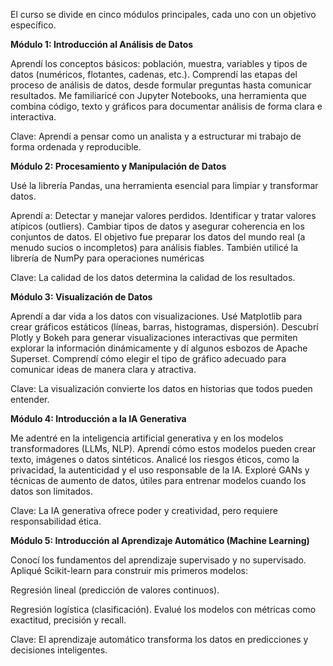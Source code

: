 El curso se divide en cinco módulos principales, cada uno con un objetivo específico.

 **Módulo 1: Introducción al Análisis de Datos**
 
Aprendí los conceptos básicos: población, muestra, variables y tipos de datos (numéricos, flotantes, cadenas, etc.).
Comprendí las etapas del proceso de análisis de datos, desde formular preguntas hasta comunicar resultados.
Me familiaricé con Jupyter Notebooks, una herramienta que combina código, texto y gráficos para documentar análisis de forma clara e interactiva.


Clave: Aprendí a pensar como un analista y a estructurar mi trabajo de forma ordenada y reproducible.

 **Módulo 2: Procesamiento y Manipulación de Datos**
 
Usé la librería Pandas, una herramienta esencial para limpiar y transformar datos.


Aprendí a:
Detectar y manejar valores perdidos.
Identificar y tratar valores atípicos (outliers).
Cambiar tipos de datos y asegurar coherencia en los conjuntos de datos.
El objetivo fue preparar los datos del mundo real (a menudo sucios o incompletos) para análisis fiables.
También utilicé la librería de NumPy para operaciones numéricas


Clave: La calidad de los datos determina la calidad de los resultados.

 **Módulo 3: Visualización de Datos**
 
Aprendí a dar vida a los datos con visualizaciones.
Usé Matplotlib para crear gráficos estáticos (líneas, barras, histogramas, dispersión).
Descubrí Plotly y Bokeh para generar visualizaciones interactivas que permiten explorar la información dinámicamente y dí algunos esbozos de Apache Superset.
Comprendí cómo elegir el tipo de gráfico adecuado para comunicar ideas de manera clara y atractiva.


Clave: La visualización convierte los datos en historias que todos pueden entender.

 **Módulo 4: Introducción a la IA Generativa**
 
Me adentré en la inteligencia artificial generativa y en los modelos transformadores (LLMs, NLP).
Aprendí cómo estos modelos pueden crear texto, imágenes o datos sintéticos.
Analicé los riesgos éticos, como la privacidad, la autenticidad y el uso responsable de la IA.
Exploré GANs y técnicas de aumento de datos, útiles para entrenar modelos cuando los datos son limitados.


Clave: La IA generativa ofrece poder y creatividad, pero requiere responsabilidad ética.

 **Módulo 5: Introducción al Aprendizaje Automático (Machine Learning)**
 
Conocí los fundamentos del aprendizaje supervisado y no supervisado.
Apliqué Scikit-learn para construir mis primeros modelos:

Regresión lineal (predicción de valores continuos).

Regresión logística (clasificación).
Evalué los modelos con métricas como exactitud, precisión y recall.


Clave: El aprendizaje automático transforma los datos en predicciones y decisiones inteligentes.



